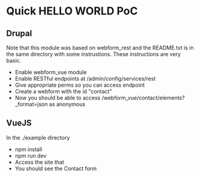 # Quick HELLO WORLD PoC

## Drupal

Note that this module was based on webform_rest and the README.txt is in the same
directory with some instrustions. These instructions are very basic.

* Enable webform_vue module
* Enable RESTful endpoints at /admin/config/services/rest
* Give appropriate perms so you can access endpoint
* Create a webform with the id "contact"
* Now you should be able to access /webform_vue/contact/elements?_format=json as anonymous

## VueJS

In the ./example directory

* npm install
* npm run dev
* Access the site that
* You should see the Contact form
